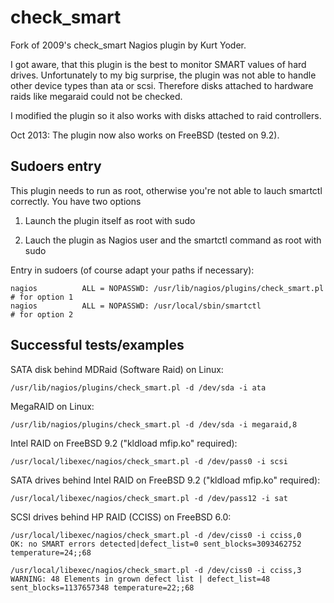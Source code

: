 check_smart
===========

Fork of 2009's check_smart Nagios plugin by Kurt Yoder. 

I got aware, that this plugin is the best to monitor SMART values of hard drives.
Unfortunately to my big surprise, the plugin was not able to handle other device types than ata or scsi.
Therefore disks attached to hardware raids like megaraid could not be checked.

I modified the plugin so it also works with disks attached to raid controllers. 

Oct 2013: The plugin now also works on FreeBSD (tested on 9.2).

Sudoers entry
-------------------------
This plugin needs to run as root, otherwise you're not able to lauch smartctl correctly. 
You have two options

1) Launch the plugin itself as root with sudo

2) Lauch the plugin as Nagios user and the smartctl command as root with sudo

Entry in sudoers (of course adapt your paths if necessary):

    nagios          ALL = NOPASSWD: /usr/lib/nagios/plugins/check_smart.pl    # for option 1
    nagios          ALL = NOPASSWD: /usr/local/sbin/smartctl                  # for option 2

Successful tests/examples
-------------------------
SATA disk behind MDRaid (Software Raid) on Linux:

    /usr/lib/nagios/plugins/check_smart.pl -d /dev/sda -i ata

MegaRAID on Linux:

    /usr/lib/nagios/plugins/check_smart.pl -d /dev/sda -i megaraid,8
    
Intel RAID on FreeBSD 9.2 ("kldload mfip.ko" required):

    /usr/local/libexec/nagios/check_smart.pl -d /dev/pass0 -i scsi
    
SATA drives behind Intel RAID on FreeBSD 9.2 ("kldload mfip.ko" required):

    /usr/local/libexec/nagios/check_smart.pl -d /dev/pass12 -i sat
    
SCSI drives behind HP RAID (CCISS) on FreeBSD 6.0:

    /usr/local/libexec/nagios/check_smart.pl -d /dev/ciss0 -i cciss,0
    OK: no SMART errors detected|defect_list=0 sent_blocks=3093462752 temperature=24;;68
    
    /usr/local/libexec/nagios/check_smart.pl -d /dev/ciss0 -i cciss,3
    WARNING: 48 Elements in grown defect list | defect_list=48 sent_blocks=1137657348 temperature=22;;68
